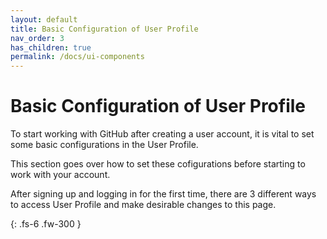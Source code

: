 ```yaml
---
layout: default
title: Basic Configuration of User Profile
nav_order: 3
has_children: true
permalink: /docs/ui-components
---
```


# Basic Configuration of User Profile

To start working with GitHub after creating a user account, it is vital to set some basic configurations in the User Profile.

This section goes over how to set these cofigurations before starting to work with your account.

After signing up and logging in for the first time, there are 3 different ways to access User Profile and make desirable changes to this page.

[](https://github.com/orion13579/COMM-2216-SetE-Group6/blob/gh-pages/assets/images/HomePageToProfile-edited.png?raw=true "Access to User Profile from Home Page")
{: .fs-6 .fw-300 }
